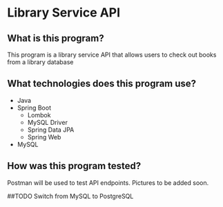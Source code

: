 # Library Service API
## What is this program?
This program is a library service API that allows users to check out books from a library database

## What technologies does this program use?
* Java
* Spring Boot
    * Lombok
    * MySQL Driver
    * Spring Data JPA
    * Spring Web
* MySQL

## How was this program tested?
Postman will be used to test API endpoints. Pictures to be added soon.

##TODO
Switch from MySQL to PostgreSQL
